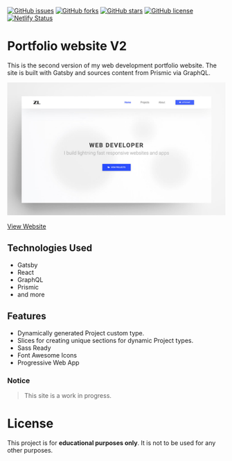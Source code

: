 <!-- Status Badges -->

[![GitHub issues](https://img.shields.io/github/issues/zlutfi/portfolio-v2)](https://github.com/zlutfi/portfolio-v2/issues)
[![GitHub forks](https://img.shields.io/github/forks/zlutfi/portfolio-v2)](https://github.com/zlutfi/portfolio-v2/network)
[![GitHub stars](https://img.shields.io/github/stars/zlutfi/portfolio-v2)](https://github.com/zlutfi/portfolio-v2/stargazers)
[![GitHub license](https://img.shields.io/github/license/zlutfi/portfolio-v2)](https://github.com/zlutfi/portfolio-v2/blob/master/LICENSE)
[![Netlify Status](https://api.netlify.com/api/v1/badges/bb5f1475-b470-4dd1-b480-f1d6f829bb01/deploy-status)](https://app.netlify.com/sites/portfolio-v2/deploys)

# Portfolio website V2

This is the second version of my web development portfolio website. The site is built with Gatsby and sources content from Prismic via GraphQL.

![Screenshot](screenshot.jpg)

[View Website](https://zlutfi.com)

## Technologies Used

- Gatsby
- React
- GraphQL
- Prismic
- and more

## Features

- Dynamically generated Project custom type.
- Slices for creating unique sections for dynamic Project types.
- Sass Ready
- Font Awesome Icons
- Progressive Web App

### Notice

> This site is a work in progress.

# License

This project is for <strong>educational purposes only</strong>. It is not to be used for any other purposes.
